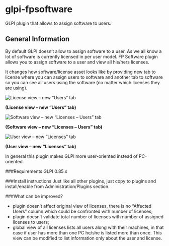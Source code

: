 # glpi-fpsoftware
GLPI plugin that allows to assign software to users.
## General Information
By default GLPI doesn’t allow to assign software to a user. As we all know a lot of software is currently licensed in per user model. FP Software plugin allows you to assign software to a user and view all his/hers licenses.

It changes how software/license asset looks like by providing new tab to license where you can assign users to software and another tab to software so you can see all users using the software (no matter which licenses they are using).

![License view – new “Users” tab](https://cloud.githubusercontent.com/assets/3634020/8588884/ca0d363a-260f-11e5-9a7c-8be8b4600eb2.png)

**(License view – new “Users” tab)**

![Software view – new “Licenses – Users” tab](https://cloud.githubusercontent.com/assets/3634020/8588883/ca0995ca-260f-11e5-9e55-31dd860081ea.png)

**(Software view – new “Licenses – Users” tab)**

![User view – new “Licenses” tab](https://cloud.githubusercontent.com/assets/3634020/8588885/ca1083b2-260f-11e5-85e3-0182aa70e4b4.png)

**(User view – new “Licenses” tab)**

In general this plugin makes GLPI more user-oriented instead of PC-oriented.

###Requirements
GLPI 0.85.x

###Install instructions
Just like all other plugins, just copy to plugins and install/enable from Administration/Plugins section.

###What can be improved?

* plugin doesn’t affect original view of licenses, there is no “Affected Users” column which could be confronted with number of licenses;
* plugin doesn’t validate total number of licenses with number of assigned licenses to users;
* global view of all licenses lists all users along with their machines, in that case if user has more than one PC he/she is listed more than once. This view can be modified to list information only about the user and license.

